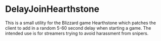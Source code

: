 # DelayJoinHearthstone

This is a small utility for the Blizzard game Hearthstone which patches the client to add in a random 5-60 second delay when starting a game. The intended use is for streamers trying to avoid harassment from snipers.